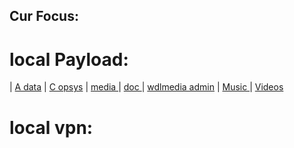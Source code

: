 ## Cur Focus:
 

# local Payload:
| [ A data](http://wdlpc.local/A) 
| [ C opsys](http://wdlpc.local/C) 
| [ media ](http://wdlmedia.local/media) 
| [ doc ](http://wdlmedia.local/doc) 
| [ wdlmedia admin](http://wdlmedia.local/admin) 
| [ Music ](http://wdlmedia.local/Music) 
| [ Videos ](http://wdlmedia.local/Videos)

# local vpn:

 

